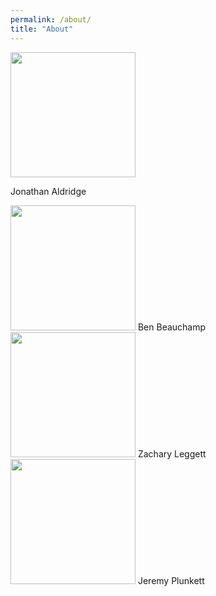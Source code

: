 ```yaml
---
permalink: /about/
title: "About"
---
```

<img src="/assets/images/bio-photo.png" width="200" height="200" >

Jonathan Aldridge

<img src="/assets/images/bio-photo.png" width="200" height="200" >
Ben Beauchamp

<img src="/assets/images/bio-photo.png" width="200" height="200" >
Zachary Leggett

<img src="/assets/images/bio-photo.png" width="200" height="200" >
Jeremy Plunkett
